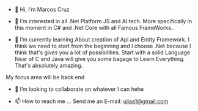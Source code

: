 - 👋 Hi, I’m Marcos Cruz
- 👀 I’m interested in all .Net Platform JS and AI tech. More specifically in this moment in C# and .Net Core with all Famous FrameWorks..

- 🌱 I’m currently learning About creation of Api and Entity Framework. 
I think we need to start from the beginning and I choose 
.Net because I think that's gives you a lot of possibilities. 
Start with a solid Language Near of C and Java will give you some bagage to Learn Everything.
That's absolutely amazing.

My focus area will be back end

- 💞️ I’m looking to collaborate on whatever I can hehe

- 📫 How to reach me ... Send me an E-mail: uiiaa1@gmail.com

<!---
UIIAA/UIIAA is a ✨ special ✨ repository because its `README.md` (this file) appears on your GitHub profile.
You can click the Preview link to take a look at your changes.
--->
